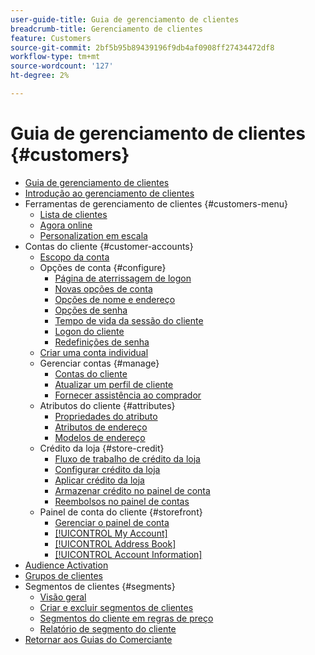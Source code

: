```yaml
---
user-guide-title: Guia de gerenciamento de clientes
breadcrumb-title: Gerenciamento de clientes
feature: Customers
source-git-commit: 2bf5b95b89439196f9db4af0908ff27434472df8
workflow-type: tm+mt
source-wordcount: '127'
ht-degree: 2%

---
```



# Guia de gerenciamento de clientes {#customers}

+ [Guia de gerenciamento de clientes](guide-overview.md)
+ [Introdução ao gerenciamento de clientes](customers-introduction.md)
+ Ferramentas de gerenciamento de clientes {#customers-menu}
   + [Lista de clientes](customers-all.md)
   + [Agora online](now-online.md)
   + [Personalization em escala](personalize-scale.md)
+ Contas do cliente {#customer-accounts}
   + [Escopo da conta](customer-account-scope.md)
   + Opções de conta {#configure}
      + [Página de aterrissagem de logon](login-landing-page.md)
      + [Novas opções de conta](account-options-new.md)
      + [Opções de nome e endereço](name-address-options.md)
      + [Opções de senha](password-options.md)
      + [Tempo de vida da sessão do cliente](customer-online-options.md)
      + [Logon do cliente](customer-sign-in.md)
      + [Redefinições de senha](password-reset.md)
   + [Criar uma conta individual](account-create.md)
   + Gerenciar contas {#manage}
      + [Contas do cliente](manage-account.md)
      + [Atualizar um perfil de cliente](update-account.md)
      + [Fornecer assistência ao comprador](login-as-customer.md)
   + Atributos do cliente {#attributes}
      + [Propriedades do atributo](attribute-properties.md)
      + [Atributos de endereço](address-attributes.md)
      + [Modelos de endereço](address-templates.md)
   + Crédito da loja {#store-credit}
      + [Fluxo de trabalho de crédito da loja](store-credit.md)
      + [Configurar crédito da loja](credit-configure.md)
      + [Aplicar crédito da loja](store-credit-using.md)
      + [Armazenar crédito no painel de conta](account-dashboard-store-credit.md)
      + [Reembolsos no painel de contas](refunds-customer-account.md)
   + Painel de conta do cliente {#storefront}
      + [Gerenciar o painel de conta](account-dashboard.md)
      + [[!UICONTROL My Account]](account-dashboard-my-account.md)
      + [[!UICONTROL Address Book]](account-dashboard-address-book.md)
      + [[!UICONTROL Account Information]](account-dashboard-account-information.md)
+ [Audience Activation](audience-activation.md)
+ [Grupos de clientes](customer-groups.md)
+ Segmentos de clientes {#segments}
   + [Visão geral](customer-segments.md)
   + [Criar e excluir segmentos de clientes](customer-segment-create.md)
   + [Segmentos do cliente em regras de preço](customer-segment-price-rule.md)
   + [Relatório de segmento do cliente](customer-segment-reports.md)
+ [Retornar aos Guias do Comerciante](https://experienceleague.adobe.com/en/docs/commerce-admin/user-guides/home)

